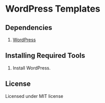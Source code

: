 # WordPress Templates

## Dependencies

1. [WordPress](http://wordpress.com)

## Installing Required Tools

1. Install WordPress.

## License

Licensed under MIT license